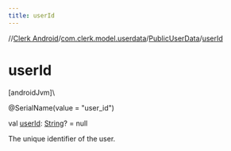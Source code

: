 ```yaml
---
title: userId
---
```

//[Clerk Android](../../../index.html)/[com.clerk.model.userdata](../index.html)/[PublicUserData](index.html)/[userId](user-id.html)



# userId



[androidJvm]\




@SerialName(value = &quot;user_id&quot;)



val [userId](user-id.html): [String](https://kotlinlang.org/api/latest/jvm/stdlib/kotlin-stdlib/kotlin/-string/index.html)? = null



The unique identifier of the user.




